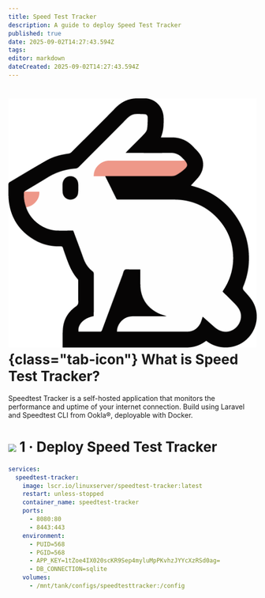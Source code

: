 ```yaml
---
title: Speed Test Tracker
description: A guide to deploy Speed Test Tracker
published: true
date: 2025-09-02T14:27:43.594Z
tags: 
editor: markdown
dateCreated: 2025-09-02T14:27:43.594Z
---
```


# ![](/speedtest-tracker.png){class="tab-icon"} What is Speed Test Tracker?
Speedtest Tracker is a self-hosted application that monitors the performance and uptime of your internet connection. Build using Laravel and Speedtest CLI from Ookla®, deployable with Docker.

# <img src="/docker.png" class="tab-icon"> 1 · Deploy Speed Test Tracker

```yaml
services:
  speedtest-tracker:
    image: lscr.io/linuxserver/speedtest-tracker:latest
    restart: unless-stopped
    container_name: speedtest-tracker
    ports:
      - 8080:80
      - 8443:443
    environment:
      - PUID=568
      - PGID=568
      - APP_KEY=1tZoe4IX020scKR9Sep4myluMpPKvhzJYYcXzRSd0ag=
      - DB_CONNECTION=sqlite
    volumes:
      - /mnt/tank/configs/speedtesttracker:/config
```